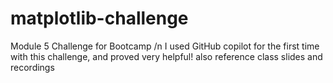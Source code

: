 # matplotlib-challenge
Module 5 Challenge for Bootcamp
/n
I used GitHub copilot for the first time with this challenge, and proved very helpful! also reference class slides and recordings
